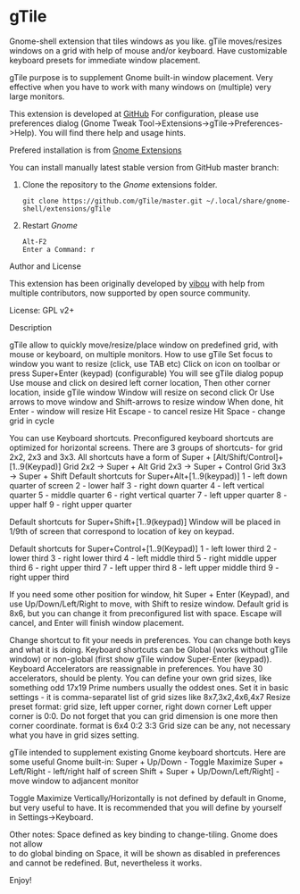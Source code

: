 gTile
===========

Gnome-shell extension that tiles windows as you like.
gTile moves/resizes windows on a grid with help of mouse and/or keyboard.
Have customizable keyboard presets for immediate window placement.

gTile purpose is to supplement Gnome built-in window placement.
Very effective when you have to work with many windows on (multiple) very large monitors.

This extension is developed at [GitHub](https://github.com/gTile)
For configuration, please use preferences dialog (Gnome Tweak Tool->Extensions->gTile->Preferences->Help).
You will find there help and usage hints.

Prefered installation is from [Gnome Extensions](https://extentions.gnome.org)

You can install manually latest stable version from GitHub master branch:

1. Clone the repository to the *Gnome* extensions folder.

   ```
   git clone https://github.com/gTile/master.git ~/.local/share/gnome-shell/extensions/gTile
   ```

2. Restart *Gnome*

   ```
   Alt-F2
   Enter a Command: r
   ```

Author and License

This extension has been originally developed by [vibou](https://github.com/vibou) with help from multiple contributors, now supported by open source community.

License: GPL v2+

Description
           
gTile allow to quickly move/resize/place window on predefined grid,
with mouse or keyboard, on multiple monitors.
How to use gTile
Set focus to window you want to resize (click, use TAB etc)
Click on icon on toolbar or press Super+Enter (keypad) (configurable)
You will see gTile dialog popup
Use mouse and click on desired left corner location,
Then other corner location, inside gTile window
Window will resize on second click
Or
Use arrows to move window and Shift-arrows to resize window
  When done, hit Enter - window will resize
  Hit Escape - to cancel resize
  Hit Space - change grid in cycle
  
You can use Keyboard shortcuts. 
Preconfigured keyboard shortcuts are optimized for horizontal screens.
There are 3 groups of shortcuts-
for grid 2x2, 2x3 and 3x3. All shortcuts have a form of
Super + [Alt/Shift/Control]+[1..9(Keypad)]
Grid 2x2 -> Super + Alt
Grid 2x3 -> Super + Control
Grid 3x3 -> Super + Shift
Default shortcuts for Super+Alt+[1..9(keypad)]
1 - left down quarter of screen
2 - lower half
3 - right down quarter
4 - left vertical quarter
5 - middle quarter
6 - right vertical quarter
7 - left upper quarter
8 - upper half
9 - right upper quarter

Default shortcuts for Super+Shift+[1..9(keypad)]
Window will be placed in 1/9th of screen that correspond to 
location of key on keypad.

Default shortcuts for Super+Control+[1..9(Keypad)]
1 - left lower third
2 - lower third
3 - right lower third
4 - left middle third
5 - right middle upper third
6 - right upper third
7 - left upper third
8 - left upper middle third
9 - right upper third

If you need some other position for window, hit Super + Enter (Keypad),
and use Up/Down/Left/Right to move, with Shift to resize window.
Default grid is 8x6, but you can change it from preconfigured list with space.
Escape will cancel, and Enter will finish window placement.

Change shortcut to fit your needs in preferences.
You can change both keys and what it is doing.
Keyboard shortcuts can be Global (works without gTile window)
or non-global (first show gTile window Super-Enter (keypad)).
Keyboard Accelerators are reassignable in preferences.
You have 30 accelerators, should be plenty.
You can define your own grid sizes, like something odd 17x19
Prime numbers usually the oddest ones.
Set it in basic settings - it is comma-separatel list of
grid sizes like 8x7,3x2,4x6,4x7
Resize preset format: grid size, left upper corner, right down corner
Left upper corner is 0:0.
Do not forget that you can grid dimension is one more then corner coordinate.
format is 6x4 0:2 3:3
Grid size can be any, not necessary what you have in grid sizes setting.

gTile intended to supplement existing Gnome keyboard shortcuts.
Here are some useful Gnome built-in:
Super + Up/Down - Toggle Maximize
Super + Left/Right - left/right half of screen
Shift + Super + Up/Down/Left/Right] - move window to adjancent monitor

Toggle Maximize Vertically/Horizontally is not defined by default in Gnome,
but very useful to have. It is recommended that you will define by yourself
in Settings->Keyboard.
                  
Other notes: Space defined as key binding to change-tiling. Gnome does not allow                  
to do global binding on Space, it will be shown as disabled in preferences
and cannot be redefined. But, nevertheless it works.

Enjoy!
